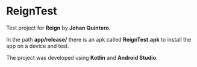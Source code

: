 # ReignTest

Test project for **Reign** by **Johan Quintero**.

In the path **app/release/** there is an apk called **ReignTest.apk** to install the app on a device and test.

The project was developed using **Kotlin** and **Android Studio**.
